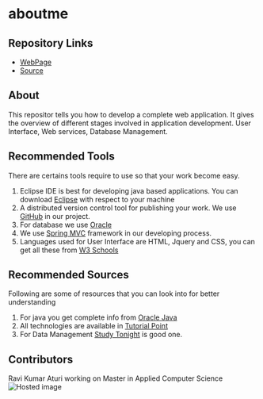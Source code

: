 # aboutme

## Repository Links

 - [WebPage](https://ravikumaratluri.github.io/aboutme/)
 - [Source](https://github.com/ravikumaratluri/aboutme)

## About

This repositor tells you how to develop a complete web application. It gives the overview of different stages involved in application development. User Interface, Web services, Database Management.

## Recommended Tools

There are certains tools require to use so that your work become easy.

 1. Eclipse IDE is best for developing java based applications. You can download [Eclipse](https://www.oracle.com/technetwork/java/javase/downloads/jdk8-downloads-2133151.html) with respect to your machine
 1. A distributed version control tool for publishing your work. We use [GitHub](https://github.com/) in our project.
 1. For database we use [Oracle](https://www.oracle.com/database/)
 1. We use [Spring MVC](http://spring.io/projects/spring-framework) framework in our developing process.
 1. Languages used for User Interface are HTML, Jquery and CSS, you can get all these from [W3 Schools](https://www.w3schools.com/)
 
## Recommended Sources
 
 Following are some of resources that you can look into for better understanding
 
 1. For java you get complete info from [Oracle Java](https://docs.oracle.com/javase/tutorial/)
 1. All technologies are available in [Tutorial Point](https://www.tutorialspoint.com/) 
 1. For Data Management [Study Tonight](https://www.studytonight.com/data-structures/) is good one.
 
## Contributors
 
 Ravi Kumar Aturi working on Master in Applied Computer Science
 ![Hosted image](http://thenewleam.com/wp-content/uploads/2018/09/8122f869e3f242a35293d0bf94330e12.jpg "Crop")
